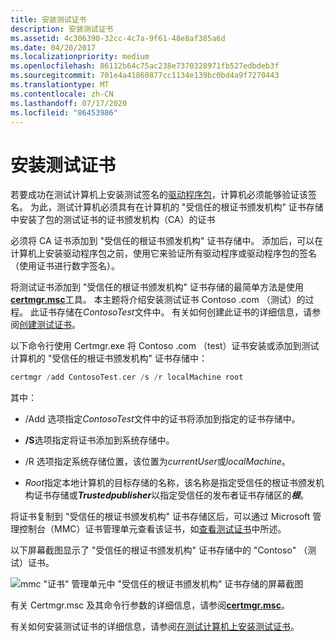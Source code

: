 ```yaml
---
title: 安装测试证书
description: 安装测试证书
ms.assetid: 4c306390-32cc-4c7a-9f61-48e8af385a6d
ms.date: 04/20/2017
ms.localizationpriority: medium
ms.openlocfilehash: 86112b64c75ac238e7370328971fb527edbdeb3f
ms.sourcegitcommit: 701e4a41860877cc1134e139bc0bd4a9f7270443
ms.translationtype: MT
ms.contentlocale: zh-CN
ms.lasthandoff: 07/17/2020
ms.locfileid: "86453986"
---
```

# <a name="installing-test-certificates"></a>安装测试证书


若要成功在测试计算机上安装测试签名的[驱动程序包](driver-packages.md)，计算机必须能够验证该签名。 为此，测试计算机必须具有在计算机的 "受信任的根证书颁发机构" 证书存储中安装了包的测试证书的证书颁发机构（CA）的证书

必须将 CA 证书添加到 "受信任的根证书颁发机构" 证书存储中。 添加后，可以在计算机上安装驱动程序包之前，使用它来验证所有驱动程序或驱动程序包的签名（使用证书进行数字签名）。

将测试证书添加到 "受信任的根证书颁发机构" 证书存储的最简单方法是使用[**certmgr.msc**](https://docs.microsoft.com/windows-hardware/drivers/devtest/certmgr)工具。 本主题将介绍安装测试证书 Contoso .com （测试）的过程。 此证书存储在*ContosoTest*文件中。 有关如何创建此证书的详细信息，请参阅[创建测试证书](creating-test-certificates.md)。

以下命令行使用 Certmgr.exe 将 Contoso .com （test）证书安装或添加到测试计算机的 "受信任的根证书颁发机构" 证书存储中：

```cpp
certmgr /add ContosoTest.cer /s /r localMachine root
```

其中：

-   /Add 选项指定*ContosoTest*文件中的证书将添加到指定的证书存储中。

-   **/S**选项指定将证书添加到系统存储中。

-   /R 选项指定系统存储位置，该位置为*currentUser*或*localMachine*。

-   *Root*指定本地计算机的目标存储的名称，该名称是指定受信任的根证书颁发机构证书存储或***Trustedpublisher***以指定受信任的发布者证书存储区的***根***。

将证书复制到 "受信任的根证书颁发机构" 证书存储区后，可以通过 Microsoft 管理控制台（MMC）证书管理单元查看该证书，如[查看测试证书](viewing-test-certificates.md)中所述。

以下屏幕截图显示了 "受信任的根证书颁发机构" 证书存储中的 "Contoso" （测试）证书。

![mmc "证书" 管理单元中 "受信任的根证书颁发机构" 证书存储的屏幕截图](images/certstore2.png)

有关 Certmgr.msc 及其命令行参数的详细信息，请参阅[**certmgr.msc**](https://docs.microsoft.com/windows-hardware/drivers/devtest/certmgr)。

有关如何安装测试证书的详细信息，请参阅[在测试计算机上安装测试证书](installing-a-test-certificate-on-a-test-computer.md)。

 

 





